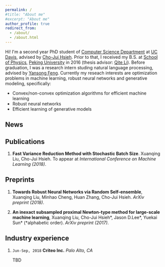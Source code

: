 ```yaml
---
permalink: /
#title: "About me"
#excerpt: "About me"
author_profile: true
redirect_from: 
  - /about/
  - /about.html
---
```


Hi! I'm a second year PhD student of [Computer Science Department](http://www.cs.ucdavis.edu/) at [UC Davis](https://www.ucdavis.edu/), advised by [Cho-Jui Hsieh](http://www.stat.ucdavis.edu/~chohsieh/rf/). Prior to that, I received my B.S. at [School of Physics](http://www.phy.pku.edu.cn/English.html), [Peking University](http://english.pku.edu.cn/) in 2016 (thesis advisor: [Qite Li](http://www.phy.pku.edu.cn/~liqt/index.html)). Before graduation, I was a research intern studing natural language processing, advised by [Yansong Feng](https://sites.google.com/site/ysfeng/home). Currently my reseach interests are optimization problems in machine learning, robust neural networks and generative modeling, specifically:

+ Convex/non-convex optimization algorithms for efficient machine learning
+ Robust neural networks
+ Efficient learning of generative models

## News

## Publications
1. **Fast Variance Reduction Method with Stochastic Batch Size**. Xuanqing Liu, Cho-Jui Hsieh. To appear at *International Conference on Machine Learning (2018)*.


## Preprints
1. **Towards Robust Neural Networks via Random Self-ensemble**, Xuanqing Liu, Minhao Cheng, Huan Zhang, Cho-Jui Hsieh. *ArXiv preprint (2018)*.

1. **An inexact subsampled proximal Newton-type method for large-scale machine learning**, Xuanqing Liu, Cho-Jui Hsieh\*, Jason D.Lee\*, Yuekai Sun\* (\*alphabetic order). *ArXiv preprint (2017)*.


## Industry experience
1. `Jun-Sep, 2018` **Criteo Inc.** *Palo Alto, CA*
    
    TBD 
